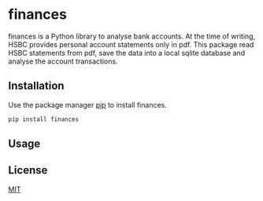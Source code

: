 # finances

finances is a Python library to analyse bank accounts.
At the time of writing, HSBC provides personal account statements only in pdf.
This package read HSBC statements from pdf, save the data into a local sqlite database and analyse the account transactions. 


## Installation

Use the package manager [pip](https://pip.pypa.io/en/stable/) to install finances.

```bash
pip install finances
```

## Usage




## License
[MIT](https://choosealicense.com/licenses/mit/)